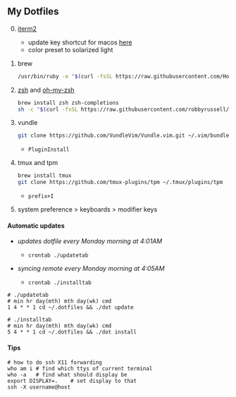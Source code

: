 ## My Dotfiles

0. [iterm2](https://www.iterm2.com/)
    + update key shortcut for macos [here](https://stackoverflow.com/questions/6205157/iterm-2-how-to-set-keyboard-shortcuts-to-jump-to-beginning-end-of-line)
    + color preset to solarized light

1. brew
    ```sh
    /usr/bin/ruby -e "$(curl -fsSL https://raw.githubusercontent.com/Homebrew/install/master/install)"
    ```


2. [zsh](https://github.com/robbyrussell/oh-my-zsh/wiki/Installing-ZSH) and [oh-my-zsh](https://github.com/robbyrussell/oh-my-zsh)
    ```sh
    brew install zsh zsh-completions 
    sh -c "$(curl -fsSL https://raw.githubusercontent.com/robbyrussell/oh-my-zsh/master/tools/install.sh)"
    ```


3. vundle
    ```sh
    git clone https://github.com/VundleVim/Vundle.vim.git ~/.vim/bundle/Vundle.vim  
    ```
    + `PluginInstall`

4. tmux and tpm
    ```sh
    brew install tmux
    git clone https://github.com/tmux-plugins/tpm ~/.tmux/plugins/tpm
    ```
    + `prefix+I`

5. system preference > keyboards > modifier keys


#### Automatic updates

+ _updates dotfile every Monday morning at 4:01AM_
    + `crontab ./updatetab`

+ _syncing remote every Monday morning at 4:05AM_ 
    + `crontab ./installtab`

```
# ./updatetab
# min hr day(mth) mth day(wk) cmd
1 4 * * 1 cd ~/.dotfiles && ./dot update

# ./installtab
# min hr day(mth) mth day(wk) cmd
5 4 * * 1 cd ~/.dotfiles && ./dot install
```


#### Tips

```
# how to do ssh X11 forwarding 
who am i # find which ttys of current terminal
who -a   # find what should display be
export DISPLAY=.    # set display to that
ssh -X username@host
```
